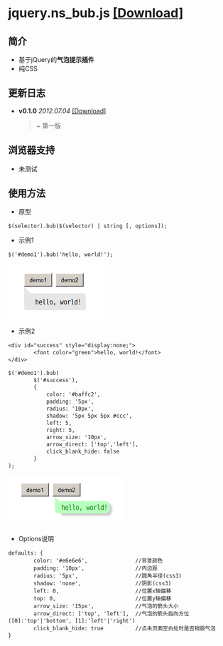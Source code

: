 jquery.ns_bub.js	[[Download]](https://raw.github.com/nsnail/jquery.ns_bub.js/master/dist/)
================

简介
----
* 基于jQuery的**气泡提示插件**
* 纯CSS

更新日志
--------
* **v0.1.0**	*2012.07.04*	[[Download]](https://raw.github.com/nsnail/jquery.ns_bub.js/master/dist/jquery.ns_bub-0.1.0.js)

	> ~ 第一版

浏览器支持
----------
* 未测试

使用方法
--------
* 原型
```
$(selector).bub($(selector) | string [, options]);
```

* 示例1
```
$('#demo1').bub('hello, world!');
```
![示例1](https://github.com/nsnail/jquery.ns_bub.js/raw/master/dist/2012-07-04_233651.png "示例1")

* 示例2
```
<div id="success" style="display:none;">
		<font color="green">hello, world!</font>
</div>
```
```
$('#demo1').bub(
		$('#success'),
		{
			color: '#baffc2',
			padding: '5px',
			radius: '10px',
			shadow: '5px 5px 5px #ccc',
			left: 5,
			right: 5,
			arrow_size: '10px',
			arrow_direct: ['top','left'],
			click_blank_hide: false
		}
);
```
![示例2](https://github.com/nsnail/jquery.ns_bub.js/raw/master/dist/2012-07-04_233701.png "示例2")

* Options说明
```
defaults: {
		color: '#e6e6e6',				//背景颜色
		padding: '10px',				//内边距
		radius: '5px',					//圆角半径(css3)
		shadow: 'none',					//阴影(css3)
		left: 0,						//位置x轴偏移
		top: 0,							//位置y轴偏移
		arrow_size: '15px',				//气泡的箭头大小
		arrow_direct: ['top', 'left'],	//气泡的箭头指向方位([0]:'top'|'bottom', [1]:'left'|'right')
		click_blank_hide: true			//点击页面空白处时是否销毁气泡
}
```